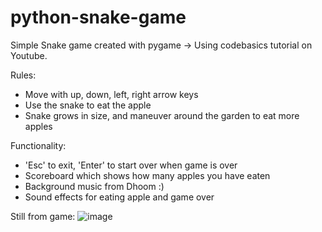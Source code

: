 # python-snake-game
Simple Snake game created with pygame -> Using codebasics tutorial on Youtube. 

Rules: 
- Move with up, down, left, right arrow keys
- Use the snake to eat the apple
- Snake grows in size, and maneuver around the garden to eat more apples 

Functionality: 
- 'Esc' to exit, 'Enter' to start over when game is over
- Scoreboard which shows how many apples you have eaten 
- Background music from Dhoom :) 
- Sound effects for eating apple and game over

Still from game: 
![image](https://user-images.githubusercontent.com/32559821/120950440-c5fe9000-c714-11eb-835f-c3b36dcb7ebc.png)
